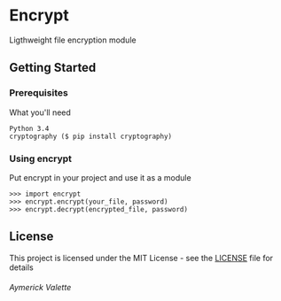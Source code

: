 # Encrypt

Ligthweight file encryption module

## Getting Started

### Prerequisites

What you'll need

```
Python 3.4
cryptography ($ pip install cryptography)

```

### Using encrypt

Put encrypt in your project and use it as a module

```
>>> import encrypt
>>> encrypt.encrypt(your_file, password)
>>> encrypt.decrypt(encrypted_file, password)

```

## License

This project is licensed under the MIT License - see the [LICENSE](LICENSE) file for details

###### Aymerick Valette